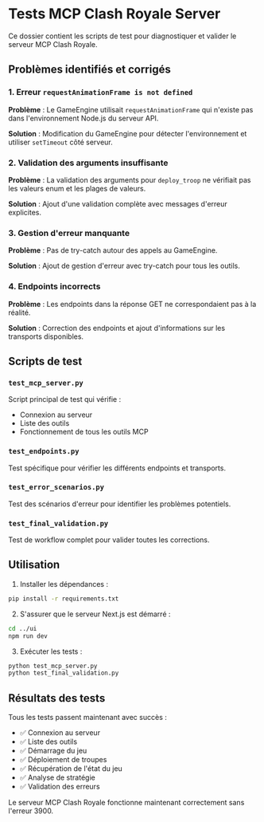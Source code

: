# Tests MCP Clash Royale Server

Ce dossier contient les scripts de test pour diagnostiquer et valider le serveur MCP Clash Royale.

## Problèmes identifiés et corrigés

### 1. Erreur `requestAnimationFrame is not defined`
**Problème** : Le GameEngine utilisait `requestAnimationFrame` qui n'existe pas dans l'environnement Node.js du serveur API.

**Solution** : Modification du GameEngine pour détecter l'environnement et utiliser `setTimeout` côté serveur.

### 2. Validation des arguments insuffisante
**Problème** : La validation des arguments pour `deploy_troop` ne vérifiait pas les valeurs enum et les plages de valeurs.

**Solution** : Ajout d'une validation complète avec messages d'erreur explicites.

### 3. Gestion d'erreur manquante
**Problème** : Pas de try-catch autour des appels au GameEngine.

**Solution** : Ajout de gestion d'erreur avec try-catch pour tous les outils.

### 4. Endpoints incorrects
**Problème** : Les endpoints dans la réponse GET ne correspondaient pas à la réalité.

**Solution** : Correction des endpoints et ajout d'informations sur les transports disponibles.

## Scripts de test

### `test_mcp_server.py`
Script principal de test qui vérifie :
- Connexion au serveur
- Liste des outils
- Fonctionnement de tous les outils MCP

### `test_endpoints.py`
Test spécifique pour vérifier les différents endpoints et transports.

### `test_error_scenarios.py`
Test des scénarios d'erreur pour identifier les problèmes potentiels.

### `test_final_validation.py`
Test de workflow complet pour valider toutes les corrections.

## Utilisation

1. Installer les dépendances :
```bash
pip install -r requirements.txt
```

2. S'assurer que le serveur Next.js est démarré :
```bash
cd ../ui
npm run dev
```

3. Exécuter les tests :
```bash
python test_mcp_server.py
python test_final_validation.py
```

## Résultats des tests

Tous les tests passent maintenant avec succès :
- ✅ Connexion au serveur
- ✅ Liste des outils
- ✅ Démarrage du jeu
- ✅ Déploiement de troupes
- ✅ Récupération de l'état du jeu
- ✅ Analyse de stratégie
- ✅ Validation des erreurs

Le serveur MCP Clash Royale fonctionne maintenant correctement sans l'erreur 3900.
